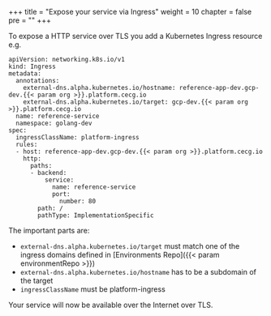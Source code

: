 +++
title = "Expose your service via Ingress"
weight = 10
chapter = false
pre = ""
+++

To expose a HTTP service over TLS you add a Kubernetes Ingress resource e.g.

```
apiVersion: networking.k8s.io/v1
kind: Ingress
metadata:
  annotations:
    external-dns.alpha.kubernetes.io/hostname: reference-app-dev.gcp-dev.{{< param org >}}.platform.cecg.io
    external-dns.alpha.kubernetes.io/target: gcp-dev.{{< param org >}}.platform.cecg.io
  name: reference-service
  namespace: golang-dev
spec:
  ingressClassName: platform-ingress
  rules:
  - host: reference-app-dev.gcp-dev.{{< param org >}}.platform.cecg.io
    http:
      paths:
      - backend:
          service:
            name: reference-service
            port:
              number: 80
        path: /
        pathType: ImplementationSpecific
```

The important parts are:

* `external-dns.alpha.kubernetes.io/target` must match one of the ingress domains defined in [Environments Repo]({{< param environmentRepo >}})
* `external-dns.alpha.kubernetes.io/hostname` has to be a subdomain of the target
* `ingressClassName` must be platform-ingress 

Your service will now be available over the Internet over TLS.